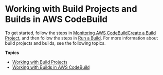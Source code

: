 # Working with Build Projects and Builds in AWS CodeBuild<a name="builds-projects-and-builds"></a>

 To get started, follow the steps in [Monitoring AWS CodeBuildCreate a Build Project](create-project.md), and then follow the steps in [Run a Build](run-build.md)\. For more information about build projects and builds, see the following topics\.

**Topics**
+ [Working with Build Projects](working-with-build-projects.md)
+ [Working with Builds in AWS CodeBuild](builds-working.md)